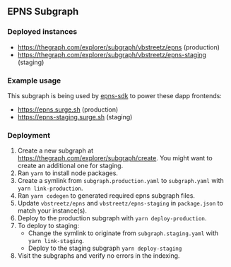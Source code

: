 ## EPNS Subgraph

### Deployed instances

- https://thegraph.com/explorer/subgraph/vbstreetz/epns (production)
- https://thegraph.com/explorer/subgraph/vbstreetz/epns-staging (staging)

### Example usage

This subgraph is being used by [epns-sdk](https://github.com/vbstreetz/epns-sdk) to power these dapp frontends:

- https://epns.surge.sh (production)
- https://epns-staging.surge.sh (staging)

### Deployment

1. Create a new subgraph at https://thegraph.com/explorer/subgraph/create. You might want to create an additional one for staging.
2. Ran `yarn` to install node packages.
3. Create a symlink from `subgraph.production.yaml` to `subgraph.yaml` with `yarn link-production`.
4. Ran `yarn codegen` to generated required epns subgraph files.
5. Update `vbstreetz/epns` and `vbstreetz/epns-staging` in `package.json` to match your instance(s).
6. Deploy to the production subgraph with `yarn deploy-production`.
7. To deploy to staging:
   - Change the symlink to originate from `subgraph.staging.yaml` with `yarn link-staging`.
   - Deploy to the staging subgraph `yarn deploy-staging`
8. Visit the subgraphs and verify no errors in the indexing.
